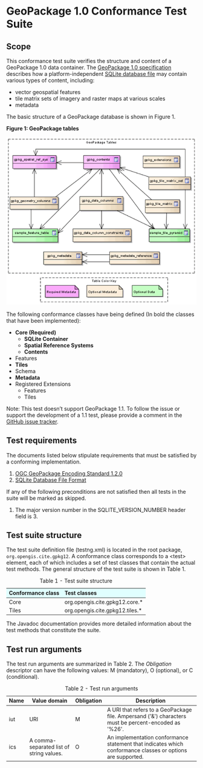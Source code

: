 
# GeoPackage 1.0 Conformance Test Suite

## Scope

This conformance test suite verifies the structure and content of a GeoPackage 1.0 
data container. The [GeoPackage 1.0 specification](http://www.opengis.net/doc/IS/geopackage/1.0) describes 
how a platform-independent [SQLite database file](https://www.sqlite.org/fileformat2.html) 
may contain various types of content, including:

* vector geospatial features
* tile matrix sets of imagery and raster maps at various scales
* metadata

The basic structure of a GeoPackage database is shown in Figure 1.

**Figure 1: GeoPackage tables**

![GeoPackage tables](img/geopackage-tables.png)

The following conformance classes have being defined (In bold the classes that have been implemented):

* **Core (Required)**
    - **SQLite Container**
    - **Spatial Reference Systems**
    - **Contents**
* Features
* **Tiles**
* Schema
* **Metadata**
* Registered Extensions
    - Features
    - Tiles
    
Note: This test doesn’t support GeoPackage 1.1. To follow the issue or support the development of a 1.1 test, please  provide a comment in the [GitHub issue tracker](https://github.com/opengeospatial/ets-gpkg12/issues/4).   

## Test requirements

The documents listed below stipulate requirements that must be satisfied by a 
conforming implementation.

1. [OGC GeoPackage Encoding Standard 1.2.0](http://www.geopackage.org/spec/)
2. [SQLite Database File Format](http://sqlite.org/fileformat2.html)

If any of the following preconditions are not satisfied then all tests in the 
suite will be marked as skipped.

1. The major version number in the SQLITE_VERSION_NUMBER header field is 3.

## Test suite structure

The test suite definition file (testng.xml) is located in the root package, 
`org.opengis.cite.gpkg12`. A conformance class corresponds to a &lt;test&gt; element, each 
of which includes a set of test classes that contain the actual test methods. 
The general structure of the test suite is shown in Table 1.

<table>
  <caption>Table 1 - Test suite structure</caption>
  <thead>
    <tr style="text-align: left; background-color: LightCyan">
      <th>Conformance class</th>
      <th>Test classes</th>
    </tr>
  </thead>
  <tbody>
    <tr>
      <td>Core</td>
      <td>org.opengis.cite.gpkg12.core.*</td>
    </tr>
    <tr>
      <td>Tiles</td>
      <td>org.opengis.cite.gpkg12.tiles.*</td>
    </tr>
  </tbody>
</table>

The Javadoc documentation provides more detailed information about the test 
methods that constitute the suite.


## Test run arguments

The test run arguments are summarized in Table 2. The _Obligation_ descriptor can 
have the following values: M (mandatory), O (optional), or C (conditional).

<table>
	<caption>Table 2 - Test run arguments</caption>
	<thead>
    <tr>
      <th>Name</th>
      <th>Value domain</th>
	    <th>Obligation</th>
	    <th>Description</th>
    </tr>
  </thead>
	<tbody>
    <tr>
      <td>iut</td>
      <td>URI</td>
      <td>M</td>
      <td>A URI that refers to a GeoPackage file. Ampersand ('&amp;') characters 
      must be percent-encoded as '%26'.</td>
    </tr>
	  <tr>
      <td>ics</td>
      <td>A comma-separated list of string values.</td>
      <td>O</td>
      <td>An implementation conformance statement that indicates which conformance 
      classes or options are supported.</td>
    </tr>
	</tbody>
</table>
